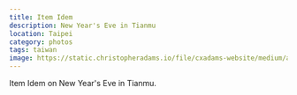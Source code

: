 ```yaml
---
title: Item Idem
description: New Year's Eve in Tianmu
location: Taipei
category: photos
tags: taiwan
image: https://static.christopheradams.io/file/cxadams-website/medium/albums/2022/20220101-0005_Taipei_NYE/20220101-0005_Taipei_NYE_L1008032-0.jpg
---
```


Item Idem on New Year's Eve in Tianmu.
